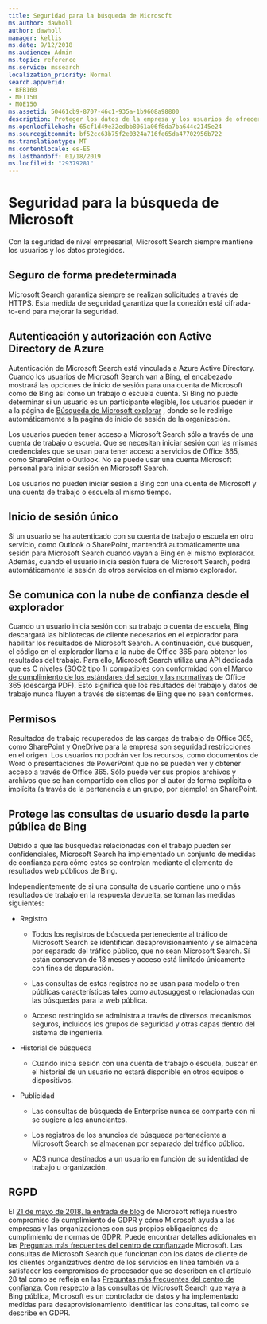 ```yaml
---
title: Seguridad para la búsqueda de Microsoft
ms.author: dawholl
author: dawholl
manager: kellis
ms.date: 9/12/2018
ms.audience: Admin
ms.topic: reference
ms.service: mssearch
localization_priority: Normal
search.appverid:
- BFB160
- MET150
- MOE150
ms.assetid: 50461cb9-8707-46c1-935a-1b9608a98800
description: Proteger los datos de la empresa y los usuarios de ofrecer información a los usuarios autorizados con Microsoft Search
ms.openlocfilehash: 65cf1d49e32edbb8061a06f8da7ba644c2145e24
ms.sourcegitcommit: bf52cc63b75f2e0324a716fe65da47702956b722
ms.translationtype: MT
ms.contentlocale: es-ES
ms.lasthandoff: 01/18/2019
ms.locfileid: "29379281"
---
```

# <a name="security-for-microsoft-search"></a>Seguridad para la búsqueda de Microsoft

Con la seguridad de nivel empresarial, Microsoft Search siempre mantiene los usuarios y los datos protegidos.
  
## <a name="secure-by-default"></a>Seguro de forma predeterminada

Microsoft Search garantiza siempre se realizan solicitudes a través de HTTPS. Esta medida de seguridad garantiza que la conexión está cifrada-to-end para mejorar la seguridad.
  
## <a name="authentication-and-authorization-with-azure-active-directory"></a>Autenticación y autorización con Active Directory de Azure

Autenticación de Microsoft Search está vinculada a Azure Active Directory. Cuando los usuarios de Microsoft Search van a Bing, el encabezado mostrará las opciones de inicio de sesión para una cuenta de Microsoft como de Bing así como un trabajo o escuela cuenta. Si Bing no puede determinar si un usuario es un participante elegible, los usuarios pueden ir a la página de [Búsqueda de Microsoft explorar](https://www.bing.com/business/explore) , donde se le redirige automáticamente a la página de inicio de sesión de la organización. 
  
Los usuarios pueden tener acceso a Microsoft Search sólo a través de una cuenta de trabajo o escuela. Que se necesitan iniciar sesión con las mismas credenciales que se usan para tener acceso a servicios de Office 365, como SharePoint o Outlook. No se puede usar una cuenta Microsoft personal para iniciar sesión en Microsoft Search.
  
Los usuarios no pueden iniciar sesión a Bing con una cuenta de Microsoft y una cuenta de trabajo o escuela al mismo tiempo.
  
## <a name="single-sign-on"></a>Inicio de sesión único

Si un usuario se ha autenticado con su cuenta de trabajo o escuela en otro servicio, como Outlook o SharePoint, mantendrá automáticamente una sesión para Microsoft Search cuando vayan a Bing en el mismo explorador. Además, cuando el usuario inicia sesión fuera de Microsoft Search, podrá automáticamente la sesión de otros servicios en el mismo explorador.
  
## <a name="communicates-with-the-trusted-cloud-from-the-browser"></a>Se comunica con la nube de confianza desde el explorador

Cuando un usuario inicia sesión con su trabajo o cuenta de escuela, Bing descargará las bibliotecas de cliente necesarios en el explorador para habilitar los resultados de Microsoft Search. A continuación, que busquen, el código en el explorador llama a la nube de Office 365 para obtener los resultados del trabajo. Para ello, Microsoft Search utiliza una API dedicada que es C niveles (SOC2 tipo 1) compatibles con conformidad con el [Marco de cumplimiento de los estándares del sector y las normativas](https://download.microsoft.com/download/B/2/7/B27B3EF3-8849-4C18-8BA4-5AD755728620/Compliance%20Framework_customer%20guidance.pdf) de Office 365 (descarga PDF). Esto significa que los resultados del trabajo y datos de trabajo nunca fluyen a través de sistemas de Bing que no sean conformes. 
  
## <a name="permissions"></a>Permisos

Resultados de trabajo recuperados de las cargas de trabajo de Office 365, como SharePoint y OneDrive para la empresa son seguridad restricciones en el origen. Los usuarios no podrán ver los recursos, como documentos de Word o presentaciones de PowerPoint que no se pueden ver y obtener acceso a través de Office 365. Sólo puede ver sus propios archivos y archivos que se han compartido con ellos por el autor de forma explícita o implícita (a través de la pertenencia a un grupo, por ejemplo) en SharePoint.
  
## <a name="protects-user-queries-from-the-public-portion-of-bing"></a>Protege las consultas de usuario desde la parte pública de Bing

Debido a que las búsquedas relacionadas con el trabajo pueden ser confidenciales, Microsoft Search ha implementado un conjunto de medidas de confianza para cómo estos se controlan mediante el elemento de resultados web públicos de Bing.
  
Independientemente de si una consulta de usuario contiene uno o más resultados de trabajo en la respuesta devuelta, se toman las medidas siguientes:
  
- Registro
    
  - Todos los registros de búsqueda perteneciente al tráfico de Microsoft Search se identifican desaprovisionamiento y se almacena por separado del tráfico público, que no sean Microsoft Search. Sí están conservan de 18 meses y acceso está limitado únicamente con fines de depuración.
    
  - Las consultas de estos registros no se usan para modelo o tren públicas características tales como autosuggest o relacionadas con las búsquedas para la web pública.
    
  - Acceso restringido se administra a través de diversos mecanismos seguros, incluidos los grupos de seguridad y otras capas dentro del sistema de ingeniería.
    
- Historial de búsqueda
    
  - Cuando inicia sesión con una cuenta de trabajo o escuela, buscar en el historial de un usuario no estará disponible en otros equipos o dispositivos.
    
- Publicidad
    
  - Las consultas de búsqueda de Enterprise nunca se comparte con ni se sugiere a los anunciantes.
    
  - Los registros de los anuncios de búsqueda perteneciente a Microsoft Search se almacenan por separado del tráfico público.
    
  - ADS nunca destinados a un usuario en función de su identidad de trabajo u organización.
    
## <a name="gdpr"></a>RGPD

El [21 de mayo de 2018, la entrada de blog](https://blogs.microsoft.com/on-the-issues/2018/05/21/microsofts-commitment-to-gdpr-privacy-and-putting-customers-in-control-of-their-own-data/) de Microsoft refleja nuestro compromiso de cumplimiento de GDPR y cómo Microsoft ayuda a las empresas y las organizaciones con sus propios obligaciones de cumplimiento de normas de GDPR. Puede encontrar detalles adicionales en las [Preguntas más frecuentes del centro de confianza](https://www.microsoft.com/en-us/trustcenter/privacy/gdpr/gdpr-faqs)de Microsoft. Las consultas de Microsoft Search que funcionan con los datos de cliente de los clientes organizativos dentro de los servicios en línea también va a satisfacer los compromisos de procesador que se describen en el artículo 28 tal como se refleja en las [Preguntas más frecuentes del centro de confianza](https://www.microsoft.com/en-us/trustcenter/privacy/gdpr/gdpr-faqs). Con respecto a las consultas de Microsoft Search que vaya a Bing pública, Microsoft es un controlador de datos y ha implementado medidas para desaprovisionamiento identificar las consultas, tal como se describe en GDPR.


